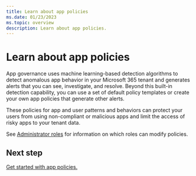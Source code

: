 ```yaml
---
title: Learn about app policies
ms.date: 01/23/2023
ms.topic: overview
description: Learn about app policies.
---
```


# Learn about app policies

App governance uses machine learning-based detection algorithms to detect anomalous app behavior in your Microsoft 365 tenant and generates alerts that you can see, investigate, and resolve. Beyond this built-in detection capability, you can use a set of default policy templates or create your own app policies that generate other alerts.

These policies for app and user patterns and behaviors can protect your users from using non-compliant or malicious apps and limit the access of risky apps to your tenant data.

See [Administrator roles](app-governance-get-started.md#roles) for information on which roles can modify policies.

## Next step

[Get started with app policies.](app-governance-app-policies-get-started.md)
